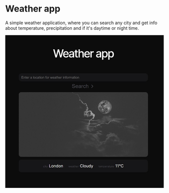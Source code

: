 # Weather app

A simple weather application, where you can search any city and get info about temperature, precipitation and if it's daytime or night time.

![weatherapp screenshot](/assets/screenshot.jpg)
